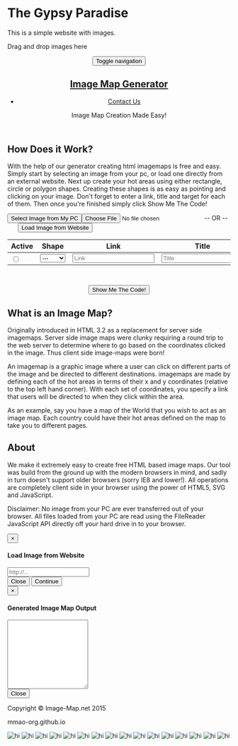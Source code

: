 # The Gypsy Paradise
This is a simple website with images.

Drag and drop images here

<!DOCTYPE html><html lang="en"><head><meta charset="utf-8"><title>Free Online Image Map Generator</title><meta name="viewport" content="width=device-width, initial-scale=1"><link rel="shortcut icon" href="/images/favicon.png"><link rel="apple-touch-icon" href="/images/apple-touch-icon-57x57.png"><link rel="apple-touch-icon" sizes="72x72" href="/images/apple-touch-icon-72x72.png"><link rel="apple-touch-icon" sizes="114x114" href="/images/apple-touch-icon-112x112.png"><meta property="og:title" content="Free Online Image Map Generator"><meta property="og:description" content="Easy free online html image map generator. Select an image, click to create your areas and generate html your output!"><meta property="og:type" content="website"><meta property="og:url" content="https://www.image-map.net/"><meta property="og:image" content="http://www.image-map.net/images/apple-touch-icon-112x112.png"><meta property="og:image:secure_url" content="https://www.image-map.net/images/apple-touch-icon-112x112.png"><meta property="og:image:type" content="image/png"><meta property="og:image:width" content="112"><meta property="og:image:height" content="112"><meta name="description" content="Easy free online html image map generator. Select an image, click to create your areas and generate html your output!"><meta name="keywords" content="image map, image map generator, image map creator, image map editor, image map maker, image map online, image map tool, html image map, image map tool, image mapping, image mapper, html image map, online image map editor, image maps, image map responsive, image map html5, image map coordinates, image map maker, image map online"><link rel="stylesheet" href="app.min.css"><link rel="stylesheet" href="//fonts.googleapis.com/css?family=Quantico"><link rel="stylesheet" href="//cdnjs.cloudflare.com/ajax/libs/twitter-bootstrap/3.3.2/css/bootstrap.min.css"><script src="//cdnjs.cloudflare.com/ajax/libs/jquery/2.1.3/jquery.min.js"></script><script src="//cdnjs.cloudflare.com/ajax/libs/twitter-bootstrap/3.3.2/js/bootstrap.min.js"></script></head><body itemscope="" itemtype="http://schema.org/WebApplication"><link itemprop="image" href="https://www.image-map.net/images/apple-touch-icon-112x112.png"><meta itemprop="operatingSystem" content="Browser"><meta itemprop="browserRequirements" content="Browser that supports HTML5, SVG and JavaScript"><meta itemprop="applicationCategory" content="Online, Tool, Image Map"><header><nav class="navbar navbar-default navbar-inverse" role="navigation"><div class="container-fluid"><div class="navbar-header"><button type="button" class="navbar-toggle collapsed" data-toggle="collapse" data-target="#im-navbar"><span class="sr-only">Toggle navigation</span> <span class="icon-bar"></span> <span class="icon-bar"></span> <span class="icon-bar"></span></button><h1><a class="navbar-brand" href="/" itemprop="name">Image Map Generator</a></h1></div><div class="navbar-collapse collapse" id="im-navbar"><ul class="nav navbar-nav"><li><a data-target="#f8e147" data-toggle="fcmodal" href="https://formcrafts.com/a/10442">Contact Us</a></li></ul><p class="navbar-text navbar-right">Image Map Creation Made Easy!</p></div></div></nav></header><div class="container"><div class="row"><div class="col-md-12"><h2>How Does it Work?</h2><p itemprop="description">With the help of our generator creating html imagemaps is free and easy. Simply start by selecting an image from your pc, or load one directly from an external website. Next up create your hot areas using either rectangle, circle or polygon shapes. Creating these shapes is as easy as pointing and clicking on your image. Don't forget to enter a link, title and target for each of them. Then once you're finished simply click Show Me The Code!</p><div class="step"><button type="button" class="btn btn-success btn-lg" id="image-mapper-upload">Select Image from My PC</button><input type="file" name="" id="image-mapper-file"><span class="divider">&nbsp; &nbsp; &nbsp; -- OR -- &nbsp; &nbsp; &nbsp;</span> <button type="button" class="btn btn-success btn-lg" data-toggle="modal" data-target="#image-mapper-load">Load Image from Website</button></div></div></div></div><div class="container toggle-content"><div class="row"><div class="col-md-12"><div class="container"><div class="row"><div class="col-md-12" id="image-map-wrapper"><div id="image-map-container"><div id="image-map" style="max-width: 100%"><span class="glyphicon glyphicon-picture"></span></div></div></div></div></div><table class="table" id="image-mapper-table"><thead><tr><th>Active</th><th>Shape</th><th>Link</th><th>Title</th><th>Target</th><th style="width: 25px"></th></tr></thead><tbody><tr><td style="width: 65px"><div class="control-label input-sm"><input type="radio" name="im[0][active]" value="1"></div></td><td><select name="im[0][shape]" class="form-control input-sm"><option value="">---</option><option value="rect">Rect</option><option value="poly">Poly</option><option value="circle">Circle</option></select></td><td><input type="text" name="im[0][href]" value="" placeholder="Link" class="form-control input-sm"></td><td><input type="text" name="im[0][title]" value="" placeholder="Title" class="form-control input-sm"></td><td><select name="im[0][target]" class="form-control input-sm"><option value="">---</option><option value="_blank">_blank</option><option value="_parent">_parent</option><option value="_self">_self</option><option value="_top">_top</option></select></td><td><button class="btn btn-default btn-sm remove-row" name="im[0][remove]"><span class="glyphicon glyphicon-remove"></span></button></td></tr></tbody><tfoot><tr><th colspan="6" style="text-align: right"><button type="button" class="btn btn-danger btn-sm add-row"><span class="glyphicon glyphicon-plus"></span> Add New Area</button></th></tr></tfoot></table></div></div></div><div class="container toggle-content segment"><div class="row"><div class="col-md-12" style="text-align: center"><button type="button" class="btn btn-success btn-lg" data-toggle="modal" data-target="#modal-code">Show Me The Code!</button></div></div></div><div class="container"><div class="row"><div class="col-md-6"><h2>What is an Image Map?</h2><p>Originally introduced in HTML 3.2 as a replacement for server side imagemaps. Server side image maps were clunky requiring a round trip to the web server to determine where to go based on the coordinates clicked in the image. Thus client side image-maps were born!</p><p>An imagemap is a graphic image where a user can click on different parts of the image and be directed to different destinations. imagemaps are made by defining each of the hot areas in terms of their x and y coordinates (relative to the top left hand corner). With each set of coordinates, you specify a link that users will be directed to when they click within the area.</p><p>As an example, say you have a map of the World that you wish to act as an image map. Each country could have their hot areas defined on the map to take you to different pages.</p></div><div class="col-md-6"><h2>About</h2><p>We make it extremely easy to create free HTML based image maps. Our tool was build from the ground up with the modern browsers in mind, and sadly in turn doesn't support older browsers (sorry IE8 and lower!). All operations are completely client side in your browser using the power of HTML5, SVG and JavaScript.</p><p>Disclaimer: No image from your PC are ever transferred out of your browser. All files loaded from your PC are read using the FileReader JavaScript API directly off your hard drive in to your browser.</p></div></div></div><div class="modal fade" id="image-mapper-load" tabindex="-1" role="dialog" aria-labelledby="image-mapper-load-label" aria-hidden="true"><div class="modal-dialog"><div class="modal-content" id="image-mapper-dialog"><div class="modal-header"><button type="button" class="close" data-dismiss="modal" aria-hidden="true">&times;</button><h4 class="modal-title" id="image-mapper-load-label">Load Image from Website</h4></div><div class="modal-body"><div class="input-group input-group-sm has-error"><input type="text" value="" placeholder="http://..." id="image-mapper-url" class="form-control input-sm"><span class="input-group-addon"><span class="glyphicon glyphicon-remove"></span></span></div></div><div class="modal-footer"><button type="button" class="btn btn-default" data-dismiss="modal">Close</button> <button type="button" class="btn btn-primary" id="image-mapper-continue">Continue</button></div></div></div></div><div class="modal fade" id="modal-code" tabindex="-1" role="dialog" aria-labelledby="modal-code-label" aria-hidden="true"><div class="modal-dialog"><div class="modal-content" id="modal-code-dialog"><div class="modal-header"><button type="button" class="close" data-dismiss="modal" aria-hidden="true">&times;</button><h4 class="modal-title" id="modal-code-label">Generated Image Map Output</h4></div><div class="modal-body"><textarea class="form-control input-sm" readonly="readonly" id="modal-code-result" rows="10"></textarea></div><div class="modal-footer"><button type="button" class="btn btn-default" data-dismiss="modal">Close</button></div></div></div></div><footer><div class="container"><div class="row"><div class="col-md-12"><div id="social"></div></div></div><div class="row"><div class="col-md-12"><p class="text-center">Copyright &copy; Image-Map.net 2015</p></div></div></div></footer><script src="app.min.js"></script><script>(function($){ $(document).trigger('init'); })(jQuery);</script><script>(function(i,s,o,g,r,a,m){i['GoogleAnalyticsObject']=r;i[r]=i[r]||function(){
  (i[r].q=i[r].q||[]).push(arguments)},i[r].l=1*new Date();a=s.createElement(o),
  m=s.getElementsByTagName(o)[0];a.async=1;a.src=g;m.parentNode.insertBefore(a,m)
  })(window,document,'script','//www.google-analytics.com/analytics.js','ga');

  ga('create', 'UA-50082177-1', 'image-map.net');
  ga('send', 'pageview');</script><script type="text/javascript">var _fo=_fo||[];_fo.push({'m':'true','c':'f8e147','i':10442});if(typeof fce=='undefined'){var s=document.createElement('script');s.type='text/javascript';s.async=true;s.src=('https:'==document.location.protocol?'https://':'http://')+'formcrafts.com/js/fc.js';var fi=document.getElementsByTagName('script')[0];fi.parentNode.insertBefore(s,fi);fce=1;}</script></body></html>

<!--
Comment out
-->

<a src="mmao-org.github.io">mmao-org.github.io</a>

<img src="IMG_0692.jpeg" alt="hi" class="inline"/>

<img src="photos/IMG_0461.jpeg" alt="hi" class="inline"/>

<img src="photos/DSCN1263.jpeg" alt="hi" class="inline"/>
<img src="photos/DSCN1275.jpeg" alt="hi" class="inline"/>

<img src="IMG_0428.jpeg" alt="hi" class="inline"/>

<img src="photos/DSCN1224.jpeg" alt="hi" class="inline"/>
<img src="photos/DSCN1225.jpeg" alt="hi" class="inline"/>
<img src="photos/DSCN1216.jpeg" alt="hi" class="inline"/>
<img src="photos/DSCN1234.jpeg" alt="hi" class="inline"/>
<img src="photos/DSCN1238.jpeg" alt="hi" class="inline"/>
<img src="photos/DSCN1241.jpeg" alt="hi" class="inline"/>



<img src="photos/IMG_0434.jpeg" alt="hi" class="inline"/>
<img src="photos/IMG_0435.jpeg" alt="hi" class="inline"/>
<img src="photos/IMG_0441.jpeg" alt="hi" class="inline"/>
<img src="photos/IMG_0443.jpeg" alt="hi" class="inline"/>
<img src="photos/IMG_0447.jpeg" alt="hi" class="inline"/>

<!--
Comment out
<img src="photos/IMG_0449.jpeg" alt="hi" class="inline"/>
<img src="photos/IMG_0453.jpeg" alt="hi" class="inline"/>
<img src="photos/IMG_0456.jpeg" alt="hi" class="inline"/>
<img src="photos/IMG_0458.jpeg" alt="hi" class="inline"/>
<img src="photos/IMG_0460.jpeg" alt="hi" class="inline"/>

<img src="photos/IMG_0463.jpeg" alt="hi" class="inline"/>
<img src="photos/IMG_0465.jpeg" alt="hi" class="inline"/>
-->
